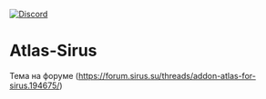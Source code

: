 [![Discord](https://discordapp.com/api/guilds/259362419372064778/widget.png?style=shield)](https://discord.gg/7cjU9xvcQY)
# Atlas-Sirus
Тема на форуме (https://forum.sirus.su/threads/addon-atlas-for-sirus.194675/)
